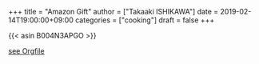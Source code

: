 +++
title = "Amazon Gift"
author = ["Takaaki ISHIKAWA"]
date = 2019-02-14T19:00:00+09:00
categories = ["cooking"]
draft = false
+++

{{< asin B004N3APGO >}}  

[see Orgfile](https://github.com/takaxp/blog/blame/master/entries/archive.org#L1728)
